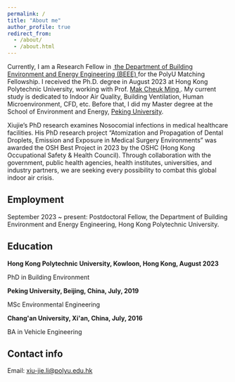 ```yaml
---
permalink: /
title: "About me"
author_profile: true
redirect_from: 
  - /about/
  - /about.html
---
```


Currently, I am a Research Fellow in&nbsp;<a href="https://www.polyu.edu.hk/beee/"> the Department of Building Environment and Energy Engineering (BEEE) </a> for the PolyU Matching Fellowship.  I received the Ph.D. degree in August 2023 at Hong Kong Polytechnic University, working with Prof. <a href="https://www.polyu.edu.hk/beee/people/academic-staff/professor-mak-cheuk-ming/"> Mak Cheuk Ming </a>. My current study is dedicated to Indoor Air Quality, Building Ventilation, Human Microenvironment, CFD, etc. Before that, I did my Master degree at the School of Environment and Energy, <a href="https://www.pku.edu.cn/">Peking University</a>.&nbsp; 

Xiujie’s PhD research examines Nosocomial infections in medical healthcare facilities. His PhD research project “Atomization and Propagation of Dental Droplets, Emission and Exposure in Medical Surgery Environments” was awarded the OSH Best Project in 2023 by the OSHC (Hong Kong Occupational Safety & Health Council). Through collaboration with the government, public health agencies, health institutes, universities, and industry partners, we are seeking every possibility to combat this global indoor air crisis.

Employment
------
September 2023 ~ present: Postdoctoral Fellow, the Department of Building Environment and Energy Engineering, Hong Kong Polytechnic University.

Education
------
<strong> Hong Kong Polytechnic University, Kowloon, Hong Kong, August 2023</strong>

PhD in Building Environment

<strong> Peking University, Beijing, China, July, 2019</strong>

MSc Environmental Engineering

<strong> Chang'an University, Xi'an, China, July, 2016</strong>

BA in Vehicle Engineering

Contact info
------
Email: xiu-jie.li@polyu.edu.hk
